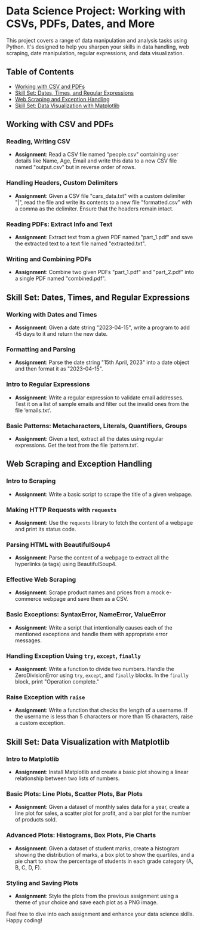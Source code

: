 # Data Science Project: Working with CSVs, PDFs, Dates, and More

This project covers a range of data manipulation and analysis tasks using Python. It's designed to help you sharpen your skills in data handling, web scraping, date manipulation, regular expressions, and data visualization.

## Table of Contents

- [Working with CSV and PDFs](#working-with-csv-and-pdfs)
- [Skill Set: Dates, Times, and Regular Expressions](#skill-set-dates-times-and-regular-expressions)
- [Web Scraping and Exception Handling](#web-scraping-and-exception-handling)
- [Skill Set: Data Visualization with Matplotlib](#skill-set-data-visualization-with-matplotlib)

## Working with CSV and PDFs

### Reading, Writing CSV

- **Assignment**: Read a CSV file named "people.csv" containing user details like Name, Age, Email and write this data to a new CSV file named "output.csv" but in reverse order of rows.

### Handling Headers, Custom Delimiters

- **Assignment**: Given a CSV file "cars_data.txt" with a custom delimiter "|", read the file and write its contents to a new file "formatted.csv" with a comma as the delimiter. Ensure that the headers remain intact.

### Reading PDFs: Extract Info and Text

- **Assignment**: Extract text from a given PDF named "part_1.pdf" and save the extracted text to a text file named "extracted.txt".

### Writing and Combining PDFs

- **Assignment**: Combine two given PDFs "part_1.pdf" and "part_2.pdf" into a single PDF named "combined.pdf".

## Skill Set: Dates, Times, and Regular Expressions

### Working with Dates and Times

- **Assignment**: Given a date string "2023-04-15", write a program to add 45 days to it and return the new date.

### Formatting and Parsing

- **Assignment**: Parse the date string "15th April, 2023" into a date object and then format it as "2023-04-15".

### Intro to Regular Expressions

- **Assignment**: Write a regular expression to validate email addresses. Test it on a list of sample emails and filter out the invalid ones from the file ‘emails.txt’.

### Basic Patterns: Metacharacters, Literals, Quantifiers, Groups

- **Assignment**: Given a text, extract all the dates using regular expressions. Get the text from the file ‘pattern.txt’.

## Web Scraping and Exception Handling

### Intro to Scraping

- **Assignment**: Write a basic script to scrape the title of a given webpage.

### Making HTTP Requests with `requests`

- **Assignment**: Use the `requests` library to fetch the content of a webpage and print its status code.

### Parsing HTML with BeautifulSoup4

- **Assignment**: Parse the content of a webpage to extract all the hyperlinks (a tags) using BeautifulSoup4.

### Effective Web Scraping

- **Assignment**: Scrape product names and prices from a mock e-commerce webpage and save them as a CSV.

### Basic Exceptions: SyntaxError, NameError, ValueError

- **Assignment**: Write a script that intentionally causes each of the mentioned exceptions and handle them with appropriate error messages.

### Handling Exception Using `try`, `except`, `finally`

- **Assignment**: Write a function to divide two numbers. Handle the ZeroDivisionError using `try`, `except`, and `finally` blocks. In the `finally` block, print "Operation complete."

### Raise Exception with `raise`

- **Assignment**: Write a function that checks the length of a username. If the username is less than 5 characters or more than 15 characters, raise a custom exception.

## Skill Set: Data Visualization with Matplotlib

### Intro to Matplotlib

- **Assignment**: Install Matplotlib and create a basic plot showing a linear relationship between two lists of numbers.

### Basic Plots: Line Plots, Scatter Plots, Bar Plots

- **Assignment**: Given a dataset of monthly sales data for a year, create a line plot for sales, a scatter plot for profit, and a bar plot for the number of products sold.

### Advanced Plots: Histograms, Box Plots, Pie Charts

- **Assignment**: Given a dataset of student marks, create a histogram showing the distribution of marks, a box plot to show the quartiles, and a pie chart to show the percentage of students in each grade category (A, B, C, D, F).

### Styling and Saving Plots

- **Assignment**: Style the plots from the previous assignment using a theme of your choice and save each plot as a PNG image.

Feel free to dive into each assignment and enhance your data science skills. Happy coding!
